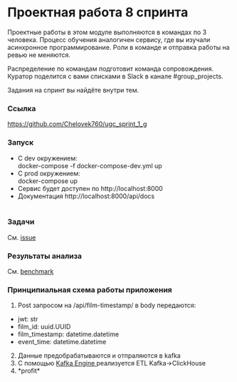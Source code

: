 # Проектная работа 8 спринта

Проектные работы в этом модуле выполняются в командах по 3 человека. Процесс обучения аналогичен сервису, где вы изучали асинхронное программирование. Роли в команде и отправка работы на ревью не меняются.

Распределение по командам подготовит команда сопровождения. Куратор поделится с вами списками в Slack в канале #group_projects.

Задания на спринт вы найдёте внутри тем.
### Ссылка
  https://github.com/Chelovek760/ugc_sprint_1_g
### Запуск
- C dev окружением:  
docker-compose -f docker-compose-dev.yml up
- С prod окружением:  
docker-compose up    
- Сервис будет доступен по http://localhost:8000
- Документация 
http://localhost:8000/api/docs
  <br/>
  <br/>
### Задачи
См. [issue](https://github.com/Chelovek760/ugc_sprint_1_g/issues?q=is%3Aissue+is%3Aclosed)
### Результаты анализа
См. [benchmark](https://github.com/Chelovek760/ugc_sprint_1_g/tree/main/benchmark)
###  Принципиальная схема работы приложения
1. Post запросом на /api/film-timestamp/ в body передаются:
- jwt: str
- film_id: uuid.UUID
- film_timestamp: datetime.datetime
- event_time: datetime.datetime 

2. Данные предобрабатываются и отпраляются в kafka
3. С помощью [Kafka Engine ](https://clickhouse.com/docs/ru/engines/table-engines/integrations/kafka/) реализуется ETL Kafka->ClickHouse
4. \*profit\*

